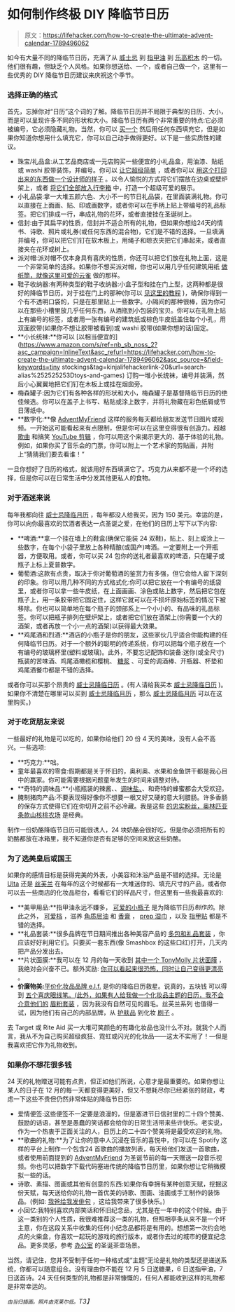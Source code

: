 # 如何制作终极 DIY 降临节日历

> 原文：<https://lifehacker.com/how-to-create-the-ultimate-advent-calendar-1789496062>

如今有大量不同的降临节日历，充满了从 [威士忌](https://www.masterofmalt.com/whiskies/drinks-by-the-dram/the-whisky-advent-calendar/) 到 [指甲油](http://www.sephora.com/mini-mani-month-nail-polish-set-P411550?skuId=1842228&icid2=holiday%252525252520gifts:p411550) 到 [乐高积木](https://www.google.com/webhp?sourceid=chrome-instant&ion=1&espv=2&ie=UTF-8#q=lego+advent+calendar&tbm=shop) 的一切。他们很有趣，但缺乏个人风格。如果你想送给、一个，或者自己做一个，这里有一些优秀的 DIY 降临节日历建议来庆祝这个季节。



### 选择正确的格式

首先，忘掉你对“日历”这个词的了解。降临节日历并不局限于典型的日历、大小，而是可以呈现许多不同的形状和大小。降临节日历有两个非常重要的特点:它必须被编号，它必须隐藏礼物。当然，你可以 [买一个](https://www.amazon.com/advent-calendars/b?asc_campaign=InlineText&asc_refurl=https://lifehacker.com/how-to-create-the-ultimate-advent-calendar-1789496062&asc_source=&ie=UTF8&node=3256921011&tag=kinjalifehackerlink-20) 然后用任何东西填充它，但是如果你知道你想用什么填充它，你可以自己动手做得更好。以下是一些实质性的建议。

*   珠宝/礼品盒:从工艺品商店或一元店购买一些便宜的小礼品盒，用油漆、贴纸或 washi 胶带装饰，并编号。你可以 [让它超级简单](http://www.whateverdeedeewants.com/2010/11/give-thanks-fall-advent-calendar.html) ，或者你可以 [用这个打印出来的东西做一个设计师的样子](http://blog.heylook.fi/2012/11/free-printable-diy-christmas-calendar.html) 。以令人愉悦的方式将它们摆放在边桌或壁炉架上，或者 [将它们全部放入行李箱](http://asubtlerevelry.com/recreate-project-paper-bag-advent) 中，打造一个超级可爱的展示。
*   小礼品袋:拿一大堆五颜六色、大小不一的节日礼品袋，在里面装满礼物。你可以直接在上面画、贴、印或画数字，或者你可以在手柄上贴上带编号的礼品标签。把它们排成一行，串成礼物的花环，或者直接挂在圣诞树上。
*   信封:由于其扁平的性质，信封并不适合所有的礼物，但如果你想给24天的情书、诗歌、照片或礼券(或任何东西的混合物)，它们是不错的选择。一旦填满并编号，你可以把它们钉在软木板上，用绳子和晾衣夹把它们串起来，或者直接夹在花环或树上。
*   派对帽:派对帽不仅本身具有喜庆的性质，你还可以把它们放在礼物上面，这是一个非常简单的选择。如果你不想买派对帽，你也可以用几乎任何建筑用纸 [做纸筒，就像这里可爱的云雀](http://www.alovelylark.com/2013/11/christmas-forest-advent-calendar-free.html) 做的那样。
*   鞋子收纳器:有两种类型的鞋子收纳器:小盒子型和挂在门上型，这两种都是很好的降临节日历。对于挂在门上的那种(你可以 [见这里的教程](http://elizabethjoandesigns.com/diy-advent-calendar/) )，确保你得到一个有不透明口袋的，只是在那里贴上一些数字。小隔间的那种很棒，因为你可以在那些小槽里放几乎任何东西，从酒瓶到小包装的宝贝。你可以在礼物上贴上有编号的标签，或者用一张有编号的建筑纸或棕色牛皮纸盖住每个小孔，用双面胶带(如果你不想让胶带被看到)或 washi 胶带(如果你想的话)固定。
*   **小长统袜:**你可以 [以相当便宜的](https://www.amazon.com/s/ref=nb_sb_noss_2?asc_campaign=InlineText&asc_refurl=https://lifehacker.com/how-to-create-the-ultimate-advent-calendar-1789496062&asc_source=&field-keywords=tiny stockings&tag=kinjalifehackerlink-20&url=search-alias%252525253Dtoys-and-games) 订购一堆小长统袜，编号并装满，然后小心翼翼地把它们钉在木板上或挂在烟囱旁。
*   梅森罐子:因为它们有各种各样的形状和大小，梅森罐子是基督降临节日历的绝佳候选。你可以在盖子上书写、粘贴或涂上数字，并将礼物藏在彩色纸屑或节日薄纸中。
*   **数字化:**像 [AdventMyFriend](https://adventmyfriend.com/) 这样的服务每天都给朋友发送节日图片或视频。一开始这可能看起来有点限制，但是你可以在这里变得很有创造力。超越 [歌曲](https://www.youtube.com/watch?v=E8gmARGvPlI) 和搞笑 [YouTube 剪辑](https://www.youtube.com/watch?v=2a1LV1IeG8U) ，你可以用这个来揭示更大的、基于体验的礼物。例如，如果你买了音乐会的门票，你可以附上一个艺术家的剪贴画，并附上“猜猜我们要去看谁！”

一旦你想好了日历的格式，就该用好东西填满它了。巧克力从来都不是一个坏的选择，但是你可以在日常生活中分发其他更私人的食物。

### 对于酒迷来说

每年我都向往 [威士忌降临月历](https://www.masterofmalt.com/whiskies/drinks-by-the-dram/the-whisky-advent-calendar/) ，每年都没人给我买，因为 150 美元。幸运的是，你可以向你最喜欢的饮酒者表达一点圣诞之爱，在他们的日历上写下以下内容:

*   **啤酒:**拿一个挂在墙上的鞋盒(确保它能装 24 双鞋)，贴上、刻上或涂上一些数字，在每个小袋子里放上各种精酿(或国产)啤酒。一定要附上一个开瓶器，方便取用。或者，你可以买 24 包你的送礼者最喜欢的啤酒，只在罐子或瓶子上标上夏普数字。
*   葡萄酒:这款有点贵，取决于你对葡萄酒的鉴赏力有多强，但它会给人留下深刻的印象。你可以用几种不同的方式格式化:你可以把它放在一个有编号的纸袋里，或者你可以拿一些牛皮纸，在上面画画、涂色或贴上数字，然后把它包在瓶子上，用一条胶带把它固定住，这样它就可以在不损坏原始标签的情况下被移除。你也可以简单地在每个瓶子的颈部系上一个小小的、有品味的礼品标签。你可以把瓶子排列在壁炉架上，或者把它们放在酒架上(你需要一个大的酒架，或者再放一个小一点的酒架)以获得最大效果。
*   **鸡尾酒和烈酒:**酒店的小瓶子是你的朋友，这些家伙几乎适合你能构建的任何降临节日历。对于一个额外的聪明的传递系统，你可以把每个瓶子放在一个有编号的玻璃杯里(塑料或玻璃)。此外，不要忘记配饰和装备:迷你(或全尺寸)瓶装的苦味酒、鸡尾酒橄榄和樱桃、 [糖浆](http://lifehacker.com/make-infused-liquors-oils-and-syrups-in-seconds-inste-5966410) 、可爱的调酒棒、开瓶器、杯垫和鸡尾酒餐巾都是不错的选择。

或者你可以买那个昂贵的 [威士忌降临日历](https://www.masterofmalt.com/whiskies/drinks-by-the-dram/the-whisky-advent-calendar/) 。(有人请给我买本 [威士忌降临日历](https://www.masterofmalt.com/whiskies/drinks-by-the-dram/the-whisky-advent-calendar/) )。如果你不清楚在哪里可以买到 [威士忌降临月历](https://www.masterofmalt.com/whiskies/drinks-by-the-dram/the-whisky-advent-calendar/) ，那么 [威士忌降临月历](https://www.masterofmalt.com/whiskies/drinks-by-the-dram/the-whisky-advent-calendar/) 可以在这里购买。)

### 对于吃货朋友来说

一些最好的礼物是可以吃的，如果你给他们 20 份 4 天的美味，没有人会不高兴。一些选项:

*   **巧克力:**咄。
*   童年最喜欢的零食:假期都是关于怀旧的，奥利奥、水果和金鱼饼干都是我心目中的赢家。你可能需要根据问题童年发生的时间来调整对待。
*   **奇特的调味品:**小瓶瓶装的辣酱、、[调味盐、](http://jacobsensalt.com/products/six-vial-set)、和奇特的蜂蜜都会大受欢迎。
*   腌制猪肉产品:不要表现得好像你不想要一根又好又硬的意大利腊肠。许多香肠的保存方式使得它们在你切开之前不必冷藏。我是这些 [的忠实粉丝，奥林匹亚条款](http://www.olympiaprovisions.com/collections/all/products/pepperettes)[山核桃农场](http://www.hickoryfarms.com/sausage-and-cheese/dry-salami/) 是经典。

制作一份奶酪降临节日历可能很诱人，24 块奶酪会很好吃，但是你必须把所有的奶酪都放在冰箱里，我不知道你是否有足够的空间来放这些奶酪。

### 为了选美皇后或国王

如果你的感情目标是获得完美的外表，小美容和沐浴产品是不错的选择。无论是 [Ulta](http://www.ulta.com/gift-guide-by-price-25-under?N=2vnf) 还是 [丝芙兰](http://www.sephora.com/stocking-stuffers) 在每年的这个时候都有一大堆迷你的、填充尺寸的产品，或者你可以去一些商店的化妆品柜台，看看它们的样品尺寸，但这里有一些我最喜欢的:

*   **美甲用品:**指甲油永远不嫌多， [可爱的小瓶子](http://www.ulta.com/nails-gifts-value-sets?N=27c1) 是为降临节日历*制作的*。除此之外， [可爱档](http://www.ulta.com/ulta/a/_/Ntt-nail%252525252520files/Nty-1?Dy=1&ciSelector=searchResults) ，滋养 [角质层油](http://www.ulta.com/avoplex-cuticle-oil-go?productId=xlsImpprod5180187) 和 [香膏](http://www.ulta.com/magic-balm?productId=xlsImpprod13641171) ， [prep 湿巾](http://www.ulta.com/scrubbers-2-in-1-remover-nail-prep-pads?productId=xlsImpprod5640330) ，以及 [指甲贴](http://www.ulta.com/ulta/a/_/Ntt-nail%252525252520strips/Nty-1?Dy=1&ciSelector=searchResults) 都是不错的选择。
*   **礼品套装:**很多品牌在节日期间推出各种美容产品的 [多包和礼品套装](http://www.sephora.com/value-sets?) ，你应该好好利用它们。只要买一套东西(像 Smashbox 的这些口红)打开，几天内把产品分发出去。
*   **片状面膜:**我可以在 12 月的每一天收到 [其中一个 TonyMolly 片状面膜](https://www.amazon.com/TONYMOLY-Real-Mask-Sheet-Pack/dp/B00SAT6GVK?asc_campaign=InlineText&asc_refurl=https://lifehacker.com/how-to-create-the-ultimate-advent-calendar-1789496062&asc_source=&tag=kinjalifehackerlink-20) ，我绝对会兴奋不已。额外奖励: [你可以看起来很恐怖，同时让自己变得更漂亮](https://www.instagram.com/p/BNS7ZfQhiii/?taken-by=clairelizlower&hl=en) 。
*   **价廉物美:**[平价化妆品品牌 e.l.f.](http://www.elfcosmetics.com/) 是你的降临日历救星。说真的，五块钱 可以得到 [五个喜庆眼线笔。(此外，如果有人给我做一个化妆品主题的日历，我不会介意他们的](http://www.elfcosmetics.com/p/radiant-eyes-kit?color_id=11931) [眉粉套装](http://www.elfcosmetics.com/p/eyebrow-kit?dept=eye-eyebrows) ，因为我没有自然可见的眉毛。丝芙兰系列 也值得一试，因为他们有自己的内部品牌，从 [护肤品](http://www.sephora.com/skin-care-guide?icid2=sephoracollection_common_botnav_skincare_image) 到化妆 [刷子](http://www.sephora.com/skin-care-guide?icid2=sephoracollection_common_botnav_skincare_image) 。

去 Target 或 Rite Aid 买一大堆可笑颜色的有趣化妆品也没什么不对。就我个人而言，我从不为自己购买超级疯狂、霓虹或闪光的化妆品——这太不实用了！—但是我喜欢把它作为礼物收到。

### 如果你不想花很多钱

24 天的礼物赠送可能有点贵，但正如他们所说，心意才是最重要的。如果你想让某人的日子在 12 月的每一天都变得更美好，但又不想耗尽你已经紧张的财政，考虑一下这些不贵但仍然非常体贴的降临节日历:

*   爱情便签:这些便签不一定要是浪漫的，但是塞进节日信封里的二十四个赞美、鼓励的话语，甚至是愚蠢的笑话都会给你的日常生活带来些许快乐。老实说，作为一个热衷于正面关注的人，日历上的二十四个赞美将是最受欢迎的礼物。
*   **歌曲的礼物:**为了让你的意中人沉浸在音乐的喜悦中，你可以在 Spotify 这样的平台上制作一个包含24 首歌曲的播放列表，每天给他们发送一首歌曲，或者使用前面提到的 [AdventMyFriend](https://adventmyfriend.com/) 为圣诞节前的每一天赠送一段音乐视频。你也可以把数字下载代码塞进传统的降临节日历里，如果你想让它稍微模拟一些的话。
*   诗歌、素描、图画或其他有创意的东西:如果你有幸拥有某种创意天赋，挖掘这份天赋，每天送给你的礼物一首优美的诗歌、图画、油画或手工制作的装饰品。(例如: [我爸给我发俳句](https://www.instagram.com/dadhaikus/) ，这给我带来了很多快乐。)
*   小回忆:我特别喜欢内部笑话和怀旧纪念品，尤其是在一年中的这个时候。由于这一类别的个人性质，我很难推荐这一类的礼物，但照相亭条从来不是一个坏主意，你在这段关系中收集的任何小纪念品都将是有用的。想想第一次约会地点的火柴盒，你喜欢一起玩的游戏的旅行版本，或者你去过的城市的便宜纪念品。更多灵感，参考 [办公室](http://theoffice.wikia.com/wiki/Christmas_Party) 的圣诞茶壶场景。

当然，请记住，您并不受制于任何一种格式或“主题”无论是礼物的类型还是递送系统，你都可以随意组合。没有理由你不能在 12 月 5 日送糖果，6 日送指甲油，7 日送首诗。24 天任何类型的礼物都是非常慷慨的，任何人都能收到这样的礼物都是非常幸运的。

*<small>由当归插画。照片由克莱尔低。</small>T3】*